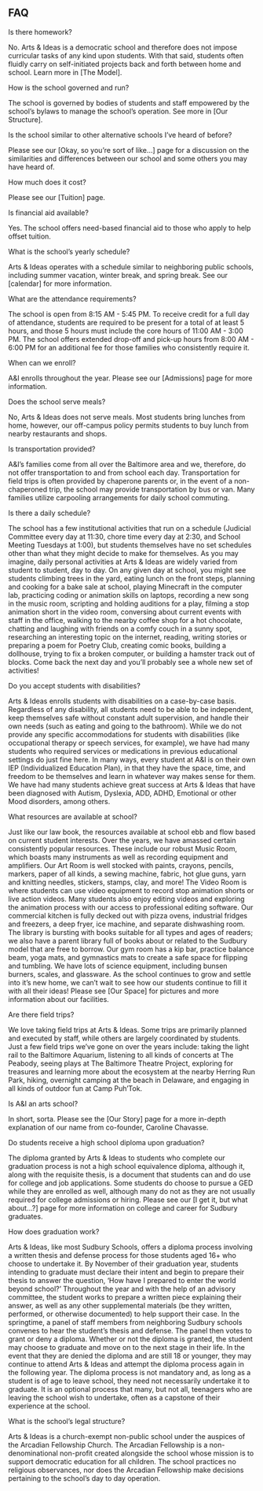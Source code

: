 FAQ 
---


Is there homework?

No. Arts & Ideas is a democratic school and therefore does not impose
curricular tasks of any kind upon students. With that said, students often
fluidly carry on self-initiated projects back and forth between home and
school. Learn more in [The Model].

How is the school governed and run?

The school is governed by bodies of students and staff empowered by the
school’s bylaws to manage the school’s operation. See more in [Our
Structure].


Is the school similar to other alternative schools I’ve heard of before?

Please see our [Okay, so you’re sort of like…] page for a discussion on the
similarities and differences between our school and some others you may have
heard of.

How much does it cost?

Please see our [Tuition] page.

Is financial aid available?

Yes. The school offers need-based financial aid to those who apply to help
offset tuition.

What is the school’s yearly schedule?

Arts & Ideas operates with a schedule similar to neighboring public schools,
including summer vacation, winter break, and spring break. See our [calendar]
for more information.

What are the attendance requirements?

The school is open from 8:15 AM - 5:45 PM. To receive credit for a full day of
attendance, students are required to be present for a total of at least 5
hours, and those 5 hours must include the core hours of 11:00 AM - 3:00 PM.
The school offers extended drop-off and pick-up hours from 8:00 AM - 6:00 PM
for an additional fee for those families who consistently require it.

When can we enroll?

A&I enrolls throughout the year. Please see our [Admissions] page for more
information.

Does the school serve meals?

No, Arts & Ideas does not serve meals. Most students bring lunches from home,
however, our off-campus policy permits students to buy lunch from nearby
restaurants and shops.

Is transportation provided?

A&I’s families come from all over the Baltimore area and we, therefore, do not
offer transportation to and from school each day. Transportation for field
trips is often provided by chaperone parents or, in the event of a
non-chaperoned trip, the school may provide transportation by bus or van. Many
families utilize carpooling arrangements for daily school commuting. 

Is there a daily schedule?

The school has a few institutional activities that run on a schedule (Judicial
Committee every day at 11:30, chore time every day at 2:30, and School Meeting
Tuesdays at 1:00), but students themselves have no set schedules other than
what they might decide to make for themselves. As you may imagine, daily
personal activities at Arts & Ideas are widely varied from student to student,
day to day. On any given day at school, you might see students climbing trees
in the yard, eating lunch on the front steps, planning and cooking for a bake
sale at school, playing Minecraft in the computer lab, practicing coding or
animation skills on laptops, recording a new song in the music room, scripting
and holding auditions for a play, filming a stop animation short in the video
room, conversing about current events with staff in the office, walking to the
nearby coffee shop for a hot chocolate, chatting and laughing with friends on
a comfy couch in a sunny spot, researching an interesting topic on the
internet, reading, writing stories or preparing a poem for Poetry Club,
creating comic books, building a dollhouse, trying to fix a broken computer,
or building a hamster track out of blocks. Come back the next day and you’ll
probably see a whole new set of activities!

Do you accept students with disabilities?

Arts & Ideas enrolls students with disabilities on a case-by-case basis.
Regardless of any disability, all students need to be able to be independent,
keep themselves safe without constant adult supervision, and handle their own
needs (such as eating and going to the bathroom). While we do not provide any
specific accommodations for students with disabilities (like occupational
therapy or speech services, for example), we have had many students who
required services or medications in previous educational settings do just fine
here. In many ways, every student at A&I is on their own IEP (Individualized
Education Plan), in that they have the space, time, and freedom to be
themselves and learn in whatever way makes sense for them. We have had many
students achieve great success at Arts & Ideas that have been diagnosed with
Autism, Dyslexia, ADD, ADHD, Emotional or other Mood disorders, among
others.

What resources are available at school?

Just like our law book, the resources available at school ebb and flow based
on current student interests. Over the years, we have amassed certain
consistently popular resources. These include our robust Music Room, which
boasts many instruments as well as recording equipment and amplifiers. Our Art
Room is well stocked with paints, crayons, pencils, markers, paper of all
kinds, a sewing machine, fabric, hot glue guns, yarn and knitting needles,
stickers, stamps, clay, and more! The Video Room is where students can use
video equipment to record stop animation shorts or live action videos. Many
students also enjoy editing videos and exploring the animation process with
our access to professional editing software. Our commercial kitchen is fully
decked out with pizza ovens, industrial fridges and freezers, a deep fryer,
ice machine, and separate dishwashing room. The library is bursting with books
suitable for all types and ages of readers; we also have a parent library full
of books about or related to the Sudbury model that are free to borrow. Our
gym room has a kip bar, practice balance beam, yoga mats, and gymnastics mats
to create a safe space for flipping and tumbling. We have lots of science
equipment, including bunsen burners, scales, and glassware. As the school
continues to grow and settle into it’s new home, we can’t wait to see how our
students continue to fill it with all their ideas! Please see [Our Space] for
pictures and more information about our facilities.

Are there field trips?

We love taking field trips at Arts & Ideas. Some trips are primarily planned
and executed by staff, while others are largely coordinated by students. Just
a few field trips we’ve gone on over the years include: taking the light rail
to the Baltimore Aquarium, listening to all kinds of concerts at The Peabody,
seeing plays at The Baltimore Theatre Project, exploring for treasures and
learning more about the ecosystem at the nearby Herring Run Park, hiking,
overnight camping at the beach in Delaware, and engaging in all kinds of
outdoor fun at Camp Puh’Tok. 

Is A&I an arts school?

In short, sorta. Please see the [Our Story] page for a more in-depth
explanation of our name from co-founder, Caroline Chavasse.

Do students receive a high school diploma upon graduation?

The diploma granted by Arts & Ideas to students who complete our graduation
process is not a high school equivalence diploma, although it, along with the
requisite thesis, is a document that students can and do use for college and
job applications. Some students do choose to pursue a GED while they are
enrolled as well, although many do not as they are not usually required for
college admissions or hiring. Please see our [I get it, but what about…?] page
for more information on college and career for Sudbury graduates.

How does graduation work?

Arts & Ideas, like most Sudbury Schools, offers a diploma process involving a
written thesis and defense process for those students aged 16+ who choose to
undertake it. By November of their graduation year, students intending to
graduate must declare their intent and begin to prepare their thesis to answer
the question, ‘How have I prepared to enter the world beyond school?’
Throughout the year and with the help of an advisory committee, the student
works to prepare a written piece explaining their answer, as well as any other
supplemental materials (be they written, performed, or otherwise documented)
to help support their case. In the springtime, a panel of staff members from
neighboring Sudbury schools convenes to hear the student’s thesis and defense.
The panel then votes to grant or deny a diploma. Whether or not the diploma is
granted, the student may choose to graduate and move on to the next stage in
their life. In the event that they are denied the diploma and are still 18 or
younger, they may continue to attend Arts & Ideas and attempt the diploma
process again in the following year. The diploma process is not mandatory and,
as long as a student is of age to leave school, they need not necessarily
undertake it to graduate. It is an optional process that many, but not all,
teenagers who are leaving the school wish to undertake, often as a capstone of
their experience at the school.

What is the school’s legal structure?

Arts & Ideas is a church-exempt non-public school under the auspices of the
Arcadian Fellowship Church. The Arcadian Fellowship is a non-denominational
non-profit created alongside the school whose mission is to support democratic
education for all children. The school practices no religious observances, nor
does the Arcadian Fellowship make decisions pertaining to the school’s day to
day operation.


